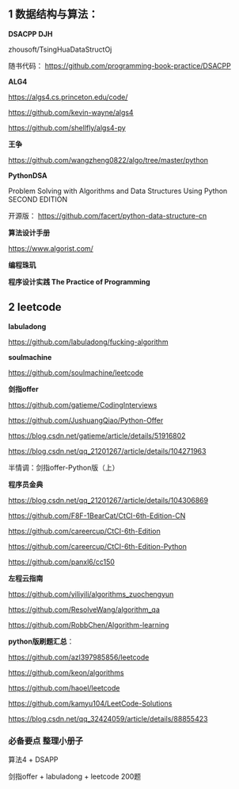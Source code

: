 

## 1  数据结构与算法：

**DSACPP DJH**

zhousoft/TsingHuaDataStructOj

随书代码：  https://github.com/programming-book-practice/DSACPP


**ALG4**

https://algs4.cs.princeton.edu/code/

https://github.com/kevin-wayne/algs4

https://github.com/shellfly/algs4-py


**王争**

https://github.com/wangzheng0822/algo/tree/master/python


**PythonDSA**

Problem Solving with Algorithms and Data Structures Using Python SECOND EDITION

开源版： https://github.com/facert/python-data-structure-cn


**算法设计手册**
 
https://www.algorist.com/

**编程珠玑**

**程序设计实践  The Practice of Programming**


##  2  leetcode 

**labuladong**

https://github.com/labuladong/fucking-algorithm

**soulmachine** 

https://github.com/soulmachine/leetcode

**剑指offer**

https://github.com/gatieme/CodingInterviews

https://github.com/JushuangQiao/Python-Offer

https://blog.csdn.net/gatieme/article/details/51916802

https://blog.csdn.net/qq_21201267/article/details/104271963

半情调：剑指offer-Python版（上）



**程序员金典**

https://blog.csdn.net/qq_21201267/article/details/104306869

https://github.com/F8F-1BearCat/CtCI-6th-Edition-CN

https://github.com/careercup/CtCI-6th-Edition

https://github.com/careercup/CtCI-6th-Edition-Python

https://github.com/panxl6/cc150



**左程云指南**

https://github.com/yiliyili/algorithms_zuochengyun

https://github.com/ResolveWang/algorithm_qa

https://github.com/RobbChen/Algorithm-learning



**python版刷题汇总**：

https://github.com/azl397985856/leetcode

https://github.com/keon/algorithms

https://github.com/haoel/leetcode

https://github.com/kamyu104/LeetCode-Solutions

https://blog.csdn.net/qq_32424059/article/details/88855423



### 必备要点 整理小册子

算法4 + DSAPP

剑指offer + labuladong + leetcode 200题




